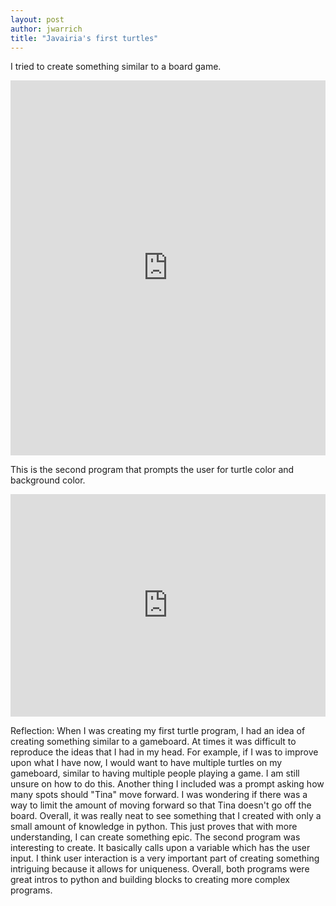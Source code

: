 ```yaml
---
layout: post
author: jwarrich
title: "Javairia's first turtles"
---
```


I tried to create something similar to a board game. 
<iframe src="https://trinket.io/embed/python/76ee365de7" width="100%" height="600" frameborder="0" marginwidth="0" marginheight="0" allowfullscreen></iframe>

This is the second program that prompts the user for turtle color and background color.
<iframe src="https://trinket.io/embed/python/6f2e9a7bba" width="100%" height="356" frameborder="0" marginwidth="0" marginheight="0" allowfullscreen></iframe>

Reflection:
  When I was creating my first turtle program, I had an idea of creating something similar to a gameboard. At times it was difficult to reproduce the ideas that I had in my head. For example, if I was to improve upon what I have now, I would want to have multiple turtles on my gameboard, similar to having multiple people playing a game. I am still unsure on how to do this. Another thing I included was a prompt asking how many spots should "Tina" move forward. I was wondering if there was a way to limit the amount of moving forward so that Tina doesn't go off the board. Overall, it was really neat to see something that I created with only a small amount of knowledge in python. This just proves that with more understanding, I can create something epic. The second program was interesting to create. It basically calls upon a variable which has the user input. I think user interaction is a very important part of creating something intriguing because it allows for uniqueness. Overall, both programs were great intros to python and building blocks to creating more complex programs. 
